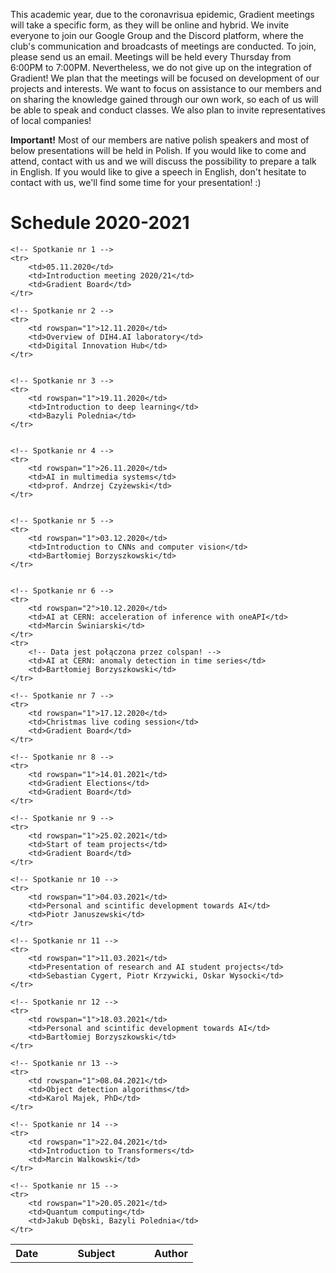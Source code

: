 This academic year, due to the coronavrisua epidemic, Gradient meetings will take a specific form, as they will be online and hybrid.
We invite everyone to join our Google Group and the Discord platform, where the club's communication and broadcasts of meetings are conducted.
To join, please send us an email. Meetings will be held every Thursday from 6:00PM to 7:00PM. Nevertheless, we do not give up on the integration of Gradient!
We plan that the meetings will be focused on development of our projects and interests.
We want to focus on assistance to our members and on sharing the knowledge gained through our own work, so each of us will be able to speak and conduct classes.
We also plan to invite representatives of local companies!

**Important!** Most of our members are native polish speakers and most of below presentations will be held in Polish.
 If you would like to come and attend, contact with us and we will discuss the possibility to prepare a talk in English.
 If you would like to give a speech in English, don't hesitate to contact with us, we'll find some time
 for your presentation! :)

# Schedule 2020-2021

<table>
    <tr>
        <th style="width:18%;">Date</th>
        <th style="width:58%;">Subject</th>
        <th style="width:29%;">Author</th>
    </tr>

    <!-- Spotkanie nr 1 -->
    <tr>
        <td>05.11.2020</td>
        <td>Introduction meeting 2020/21</td>
        <td>Gradient Board</td>
    </tr>

    <!-- Spotkanie nr 2 -->
    <tr>
        <td rowspan="1">12.11.2020</td>
        <td>Overview of DIH4.AI laboratory</td>
        <td>Digital Innovation Hub</td>
    </tr>


    <!-- Spotkanie nr 3 -->
    <tr>
        <td rowspan="1">19.11.2020</td>
        <td>Introduction to deep learning</td>
        <td>Bazyli Polednia</td>
    </tr>


    <!-- Spotkanie nr 4 -->
    <tr>
        <td rowspan="1">26.11.2020</td>
        <td>AI in multimedia systems</td>
        <td>prof. Andrzej Czyżewski</td>
    </tr>


    <!-- Spotkanie nr 5 -->
    <tr>
        <td rowspan="1">03.12.2020</td>
        <td>Introduction to CNNs and computer vision</td>
        <td>Bartłomiej Borzyszkowski</td>
    </tr>


    <!-- Spotkanie nr 6 -->
    <tr>
        <td rowspan="2">10.12.2020</td>
        <td>AI at CERN: acceleration of inference with oneAPI</td>
        <td>Marcin Świniarski</td>
    </tr>
    <tr>
        <!-- Data jest połączona przez colspan! -->
        <td>AI at CERN: anomaly detection in time series</td>
        <td>Bartłomiej Borzyszkowski</td>
    </tr>
	
	<!-- Spotkanie nr 7 -->
    <tr>
        <td rowspan="1">17.12.2020</td>
        <td>Christmas live coding session</td>
        <td>Gradient Board</td>
    </tr>
	
	<!-- Spotkanie nr 8 -->
    <tr>
        <td rowspan="1">14.01.2021</td>
        <td>Gradient Elections</td>
        <td>Gradient Board</td>
    </tr>
	
	<!-- Spotkanie nr 9 -->
    <tr>
        <td rowspan="1">25.02.2021</td>
        <td>Start of team projects</td>
        <td>Gradient Board</td>
    </tr>
	
	<!-- Spotkanie nr 10 -->
    <tr>
        <td rowspan="1">04.03.2021</td>
        <td>Personal and scintific development towards AI</td>
        <td>Piotr Januszewski</td>
    </tr>

	<!-- Spotkanie nr 11 -->
    <tr>
        <td rowspan="1">11.03.2021</td>
        <td>Presentation of research and AI student projects</td>
        <td>Sebastian Cygert, Piotr Krzywicki, Oskar Wysocki</td>
    </tr>

    <!-- Spotkanie nr 12 -->
    <tr>
        <td rowspan="1">18.03.2021</td>
        <td>Personal and scintific development towards AI</td>
        <td>Bartłomiej Borzyszkowski</td>
    </tr>

    <!-- Spotkanie nr 13 -->
    <tr>
        <td rowspan="1">08.04.2021</td>
        <td>Object detection algorithms</td>
        <td>Karol Majek, PhD</td>
    </tr>

    <!-- Spotkanie nr 14 -->
    <tr>
        <td rowspan="1">22.04.2021</td>
        <td>Introduction to Transformers</td>
        <td>Marcin Walkowski</td>
    </tr>

    <!-- Spotkanie nr 15 -->
    <tr>
        <td rowspan="1">20.05.2021</td>
        <td>Quantum computing</td>
        <td>Jakub Dębski, Bazyli Polednia</td>
    </tr>

</table>

